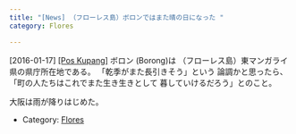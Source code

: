 ```yaml
---
title: "[News] （フローレス島）ボロンではまた晴の日になった "
category: Flores

---
```


[2016-01-17] [[Pos Kupang]](http://dlvr.it/DJ7Zlm)  ボロン (Borong)は
（フローレス島）東マンガライ県の県庁所在地である。
「乾季がまた長引きそう」という
論調かと思ったら、
「町の人たちはこれでまた生き生きとして
暮していけるだろう」とのこと。

 大阪は雨が降りはじめた。

- Category: [Flores](categories.html#Flores)

